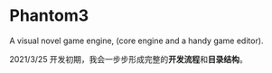# Phantom3
A visual novel game engine, (core engine and a handy game editor).

2021/3/25
开发初期，我会一步步形成完整的**开发流程**和**目录结构**。